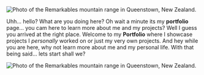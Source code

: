 <img src="https://export-download.canva.com/uriYA/DAElZMuriYA/28/0/0001-4907817316.png?X-Amz-Algorithm=AWS4-HMAC-SHA256&X-Amz-Credential=AKIAJHKNGJLC2J7OGJ6Q%2F20210726%2Fus-east-1%2Fs3%2Faws4_request&X-Amz-Date=20210726T162020Z&X-Amz-Expires=85804&X-Amz-Signature=2bd7d8f94ad82a1638938e08ff5712660134ffdc805b6dc1bf190866526b1e38&X-Amz-SignedHeaders=host&response-content-disposition=attachment%3B%20filename%2A%3DUTF-8%27%27Portfolio.png&response-expires=Tue%2C%2027%20Jul%202021%2016%3A10%3A24%20GMT" alt="Photo of the Remarkables mountain range in Queenstown, New Zealand." class="GeneratedImage">

Uhh... hello? What are you doing here? Oh wait a minute its my **portfolio** page... you cam here to learn more about me and my projects? Well I guess you arrived at the right place. Welcome to my **Portfolio** where I showcase projects I *personally* worked on or just my very own projects. And hey while you are here, why not learn more about me and my personal life. With that being said... lets start shall we?

<img src="https://export-download.canva.com/uriYA/DAElZMuriYA/36/0/0001-4908021072.png?X-Amz-Algorithm=AWS4-HMAC-SHA256&X-Amz-Credential=AKIAJHKNGJLC2J7OGJ6Q%2F20210726%2Fus-east-1%2Fs3%2Faws4_request&X-Amz-Date=20210726T173331Z&X-Amz-Expires=79101&X-Amz-Signature=1fdf71488a54fc6ee49dffa57c6491f759a90cd16e9635016cf91e412fe155af&X-Amz-SignedHeaders=host&response-content-disposition=attachment%3B%20filename%2A%3DUTF-8%27%27Portfolio.png&response-expires=Tue%2C%2027%20Jul%202021%2015%3A31%3A52%20GMT" alt="Photo of the Remarkables mountain range in Queenstown, New Zealand." class="GeneratedImage">
